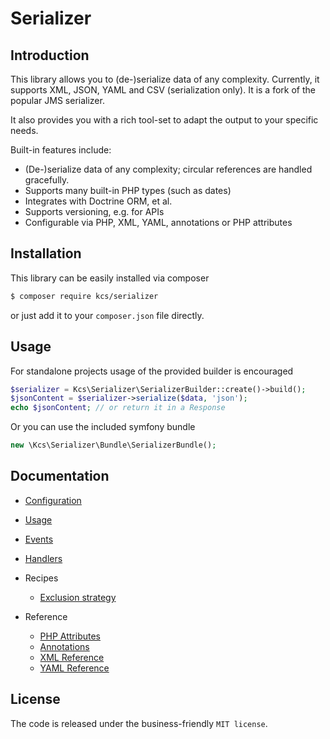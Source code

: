 Serializer
==========

Introduction
------------
This library allows you to (de-)serialize data of any complexity. Currently, it supports XML, JSON, YAML and CSV (serialization only).
It is a fork of the popular JMS serializer.

It also provides you with a rich tool-set to adapt the output to your specific needs.

Built-in features include:

- (De-)serialize data of any complexity; circular references are handled gracefully.
- Supports many built-in PHP types (such as dates)
- Integrates with Doctrine ORM, et al.
- Supports versioning, e.g. for APIs
- Configurable via PHP, XML, YAML, annotations or PHP attributes

Installation
------------
This library can be easily installed via composer

```bash
$ composer require kcs/serializer
```

or just add it to your `composer.json` file directly.

Usage
-----
For standalone projects usage of the provided builder is encouraged

```php
$serializer = Kcs\Serializer\SerializerBuilder::create()->build();
$jsonContent = $serializer->serialize($data, 'json');
echo $jsonContent; // or return it in a Response
```

Or you can use the included symfony bundle

```php
new \Kcs\Serializer\Bundle\SerializerBundle();
```

Documentation
-------------

- [Configuration](./configuration.md)
- [Usage](./usage.md)
- [Events](./event_system.md)
- [Handlers](./handlers.md)

- Recipes
    * [Exclusion strategy](./cookbook/exclusion_strategies.md)

- Reference
    * [PHP Attributes](./reference/php_attributes.md)
    * [Annotations](./reference/annotations.md)
    * [XML Reference](./reference/xml_reference.md)
    * [YAML Reference](./reference/yml_reference.md)

License
-------

The code is released under the business-friendly `MIT license`.
